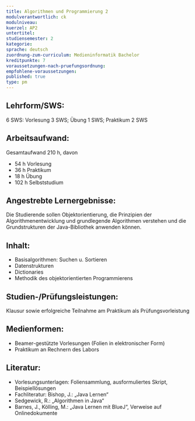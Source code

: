```yaml
---
title: Algorithmen und Programmierung 2
modulverantwortlich: ck
modulniveau:
kuerzel: AP2
untertitel:
studiensemester: 2
kategorie:
sprache: deutsch
zuordnung-zum-curriculum: Medieninformatik Bachelor
kreditpunkte: 7
voraussetzungen-nach-pruefungsordnung:
empfohlene-voraussetzungen: 
published: true
type: pm
---
```


## Lehrform/SWS:

6 SWS: Vorlesung 3 SWS; Übung 1 SWS; Praktikum 2 SWS

## Arbeitsaufwand:

Gesamtaufwand 210 h, davon 

- 54 h Vorlesung 
- 36 h Praktikum
- 18 h Übung
- 102 h Selbststudium 

## Angestrebte Lernergebnisse:

Die Studierende sollen Objektorientierung, die Prinzipien der Algorithmenentwicklung und grundlegende Algorithmen verstehen und die Grundstrukturen der Java-Bibliothek anwenden können.

## Inhalt:
* Basisalgorithmen: Suchen u. Sortieren
* Datenstrukturen
* Dictionaries
* Methodik des objektorientierten Programmierens

## Studien-/Prüfungsleistungen:

Klausur sowie erfolgreiche Teilnahme am Praktikum als Prüfungsvorleistung

## Medienformen:

* Beamer-gestützte Vorlesungen (Folien in elektronischer Form) 
* Praktikum an Rechnern des Labors

## Literatur:

- Vorlesungsunterlagen: Foliensammlung, ausformuliertes Skript, Beispiellösungen
- Fachliteratur: Bishop, J.: „Java Lernen“
- Sedgewick, R.: „Algorithmen in Java“
- Barnes, J., Kölling, M.: „Java Lernen mit BlueJ“, Verweise auf Onlinedokumente

